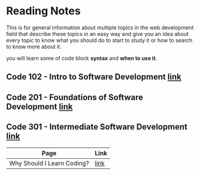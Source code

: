 # Reading Notes

This is for general information about multiple topics in the web development field that describe these topics in an easy way and give you an idea about every topic to know what you should do to start to study it or how to search to know more about it.

you will learn some of code block **syntax** and **when to use it**.

## Code 102 - Intro to Software Development [link](https://mohammed-khamees.github.io/reading-notes/)

## Code 201 - Foundations of Software Development [link](https://mohammed-khamees.github.io/reading-notes201/)

## Code 301 - Intermediate Software Development [link](https://mohammed-khamees.github.io/reading-notes301/)

| Page                       | Link                                                                                  |
| -------------------------- | ------------------------------------------------------------------------------------- |
| Why Should I Learn Coding? | [link](https://www.bitdegree.org/tutorials/what-is-coding/#why-should-i-learn-coding) |
